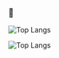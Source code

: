 ### 👋

<!--
**Daniel-ET/Daniel-ET** is a ✨ _special_ ✨ repository because its `README.md` (this file) appears on your GitHub profile.

Here are some ideas to get you started:

- 🔭 I’m currently working on ...
- 🌱 I’m currently learning ...
- 👯 I’m looking to collaborate on ...
- 🤔 I’m looking for help with ...
- 💬 Ask me about ...
- 📫 How to reach me: ...
- 😄 Pronouns: ...
- ⚡ Fun fact: ...
-->

![Top Langs](https://github-readme-stats.vercel.app/api/top-langs/?username=Daniel-ET&hide=jupyternotebook,cpp&theme=tokyonight)

![Top Langs](https://github-readme-stats.vercel.app/api/top-langs/?username=Daniel-ET&hide=jupyternotebook,cpp,haskell&theme=tokyonight)
